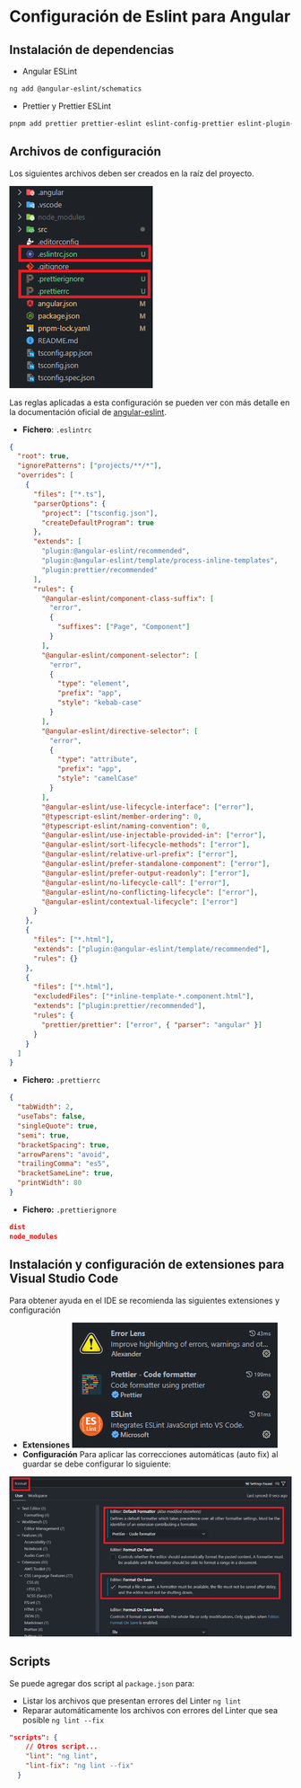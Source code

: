 # Configuración de Eslint para Angular 
## Instalación de dependencias
- Angular ESLint
```bash
ng add @angular-eslint/schematics
```
- Prettier y Prettier ESLint
```bash
pnpm add prettier prettier-eslint eslint-config-prettier eslint-plugin-prettier -D
```
## Archivos de configuración
Los siguientes archivos deben ser creados en la raíz del proyecto.

![Archivos de configuración en la raíz del proyecto](./assets/files.png)

Las reglas aplicadas a esta configuración se pueden ver con más detalle en la documentación oficial de [angular-eslint](https://github.com/angular-eslint/angular-eslint/tree/main/packages/eslint-plugin/docs/rules). 
- **Fichero**: `.eslintrc`
```json
{
  "root": true,
  "ignorePatterns": ["projects/**/*"],
  "overrides": [
    {
      "files": ["*.ts"],
      "parserOptions": {
        "project": ["tsconfig.json"],
        "createDefaultProgram": true
      },
      "extends": [
        "plugin:@angular-eslint/recommended",
        "plugin:@angular-eslint/template/process-inline-templates",
        "plugin:prettier/recommended"
      ],
      "rules": {
        "@angular-eslint/component-class-suffix": [
          "error",
          {
            "suffixes": ["Page", "Component"]
          }
        ],
        "@angular-eslint/component-selector": [
          "error",
          {
            "type": "element",
            "prefix": "app",
            "style": "kebab-case"
          }
        ],
        "@angular-eslint/directive-selector": [
          "error",
          {
            "type": "attribute",
            "prefix": "app",
            "style": "camelCase"
          }
        ],
        "@angular-eslint/use-lifecycle-interface": ["error"],
        "@typescript-eslint/member-ordering": 0,
        "@typescript-eslint/naming-convention": 0,
        "@angular-eslint/use-injectable-provided-in": ["error"],
        "@angular-eslint/sort-lifecycle-methods": ["error"],
        "@angular-eslint/relative-url-prefix": ["error"],
        "@angular-eslint/prefer-standalone-component": ["error"],
        "@angular-eslint/prefer-output-readonly": ["error"],
        "@angular-eslint/no-lifecycle-call": ["error"],
        "@angular-eslint/no-conflicting-lifecycle": ["error"],
        "@angular-eslint/contextual-lifecycle": ["error"]
      }
    },
    {
      "files": ["*.html"],
      "extends": ["plugin:@angular-eslint/template/recommended"],
      "rules": {}
    },
    {
      "files": ["*.html"],
      "excludedFiles": ["*inline-template-*.component.html"],
      "extends": ["plugin:prettier/recommended"],
      "rules": {
        "prettier/prettier": ["error", { "parser": "angular" }]
      }
    }
  ]
}
```
- **Fichero:** `.prettierrc`
```json
{
  "tabWidth": 2,
  "useTabs": false,
  "singleQuote": true,
  "semi": true,
  "bracketSpacing": true,
  "arrowParens": "avoid",
  "trailingComma": "es5",
  "bracketSameLine": true,
  "printWidth": 80
}
```
- **Fichero:** `.prettierignore`
```json
dist
node_modules
```
## Instalación y configuración de extensiones para Visual Studio Code
Para obtener ayuda en el IDE se recomienda las siguientes extensiones y configuración
- **Extensiones**
![Extensiones para visual studio code](./assets/extensions.png)
- **Configuración**
Para aplicar las correcciones automáticas (auto fix) al guardar se debe configurar lo siguiente:

![Configuración para visual studio code](./assets/settings.png)
## Scripts
Se puede agregar dos script al `package.json` para:
- Listar los archivos que presentan errores del Linter `ng lint`
- Reparar automáticamente los archivos con errores del Linter que sea posible `ng lint --fix`
```json
"scripts": {
    // Otros script...
    "lint": "ng lint",
    "lint-fix": "ng lint --fix"
  }
```
